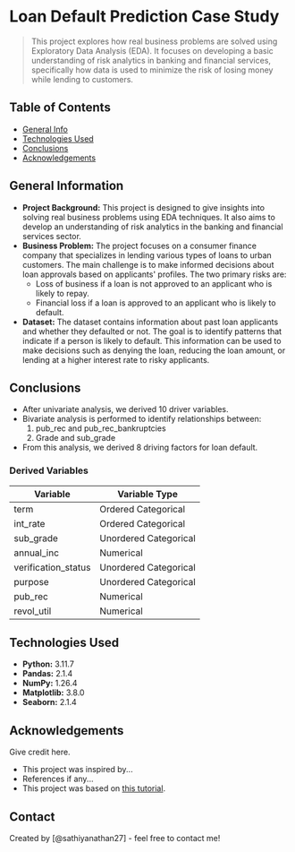 # Loan Default Prediction Case Study
> This project explores how real business problems are solved using Exploratory Data Analysis (EDA). It focuses on developing a basic understanding of risk analytics in banking and financial services, specifically how data is used to minimize the risk of losing money while lending to customers.

## Table of Contents
* [General Info](#general-information)
* [Technologies Used](#technologies-used)
* [Conclusions](#conclusions)
* [Acknowledgements](#acknowledgements)

## General Information
- **Project Background:** This project is designed to give insights into solving real business problems using EDA techniques. It also aims to develop an understanding of risk analytics in the banking and financial services sector.
- **Business Problem:** The project focuses on a consumer finance company that specializes in lending various types of loans to urban customers. The main challenge is to make informed decisions about loan approvals based on applicants' profiles. The two primary risks are:
  - Loss of business if a loan is not approved to an applicant who is likely to repay.
  - Financial loss if a loan is approved to an applicant who is likely to default.
- **Dataset:** The dataset contains information about past loan applicants and whether they defaulted or not. The goal is to identify patterns that indicate if a person is likely to default. This information can be used to make decisions such as denying the loan, reducing the loan amount, or lending at a higher interest rate to risky applicants.

## Conclusions
- After univariate analysis, we derived 10 driver variables.
- Bivariate analysis is performed to identify relationships between:
  1. pub_rec and pub_rec_bankruptcies
  2. Grade and sub_grade
- From this analysis, we derived 8 driving factors for loan default.

### Derived Variables
| Variable             | Variable Type          |
|----------------------|------------------------|
| term                 | Ordered Categorical    |
| int_rate             | Ordered Categorical    |
| sub_grade            | Unordered Categorical  |
| annual_inc           | Numerical              |
| verification_status  | Unordered Categorical  |
| purpose              | Unordered Categorical  |
| pub_rec              | Numerical              |
| revol_util           | Numerical              |

## Technologies Used
- **Python:** 3.11.7
- **Pandas:** 2.1.4
- **NumPy:** 1.26.4
- **Matplotlib:** 3.8.0
- **Seaborn:** 2.1.4

## Acknowledgements
Give credit here.
- This project was inspired by...
- References if any...
- This project was based on [this tutorial](https://www.example.com).

## Contact
Created by [@sathiyanathan27] - feel free to contact me!

<!-- Optional -->
<!-- ## License -->
<!-- This project is open source and available under the [... License](). -->


